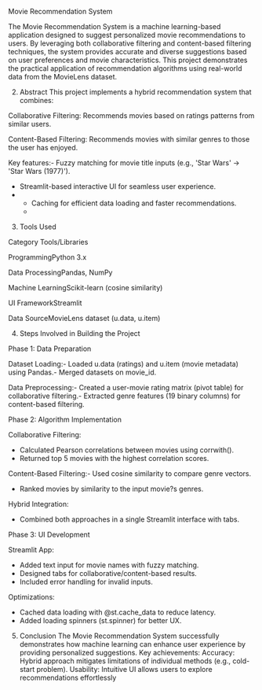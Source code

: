  Movie Recommendation System
 
 The Movie Recommendation System is a machine learning-based application designed to suggest personalized movie
 recommendations to users. By leveraging both collaborative filtering and content-based filtering techniques, the system
 provides accurate and diverse suggestions based on user preferences and movie characteristics. This project
 demonstrates the practical application of recommendation algorithms using real-world data from the MovieLens dataset.
 
 2. Abstract
 This project implements a hybrid recommendation system that combines:
 
 Collaborative Filtering: Recommends movies based on ratings patterns from similar users.
 
 Content-Based Filtering: Recommends movies with similar genres to those the user has enjoyed.
 
 Key features:- 
 Fuzzy matching for movie title inputs (e.g., 'Star Wars' -> 'Star Wars (1977)').
 - Streamlit-based interactive UI for seamless user experience.
 - - Caching for efficient data loading and faster recommendations.
   - 
 3. Tools Used

 Category Tools/Libraries
 
 ProgrammingPython 3.x
 
 Data ProcessingPandas, NumPy
 
 Machine LearningScikit-learn (cosine similarity)
 
 UI FrameworkStreamlit
 
 Data SourceMovieLens dataset (u.data, u.item)
 
 4. Steps Involved in Building the Project

 Phase 1: Data Preparation
 
 Dataset Loading:- Loaded u.data (ratings) and u.item (movie metadata) using Pandas.- Merged datasets on movie_id.
 
 Data Preprocessing:- Created a user-movie rating matrix (pivot table) for collaborative filtering.- Extracted genre features (19 binary columns) for content-based filtering.

 Phase 2: Algorithm Implementation
 
 Collaborative Filtering:
 
- Calculated Pearson correlations between movies using corrwith().
- Returned top 5 movies with the highest correlation scores.

 Content-Based Filtering:-
 Used cosine similarity to compare genre vectors.
- Ranked movies by similarity to the input movie?s genres.

 Hybrid Integration:
- Combined both approaches in a single Streamlit interface with tabs.

 Phase 3: UI Development

 Streamlit App:
 - Added text input for movie names with fuzzy matching.
 - Designed tabs for collaborative/content-based results.
- Included error handling for invalid inputs.
  
 Optimizations:
 - Cached data loading with @st.cache_data to reduce latency.
 -  Added loading spinners (st.spinner) for better UX.
   
 5. Conclusion
 The Movie Recommendation System successfully demonstrates how machine learning can enhance user experience by
 providing personalized suggestions. Key achievements:
 Accuracy: Hybrid approach mitigates limitations of individual methods (e.g., cold-start problem).
 Usability: Intuitive UI allows users to explore recommendations effortlessly
